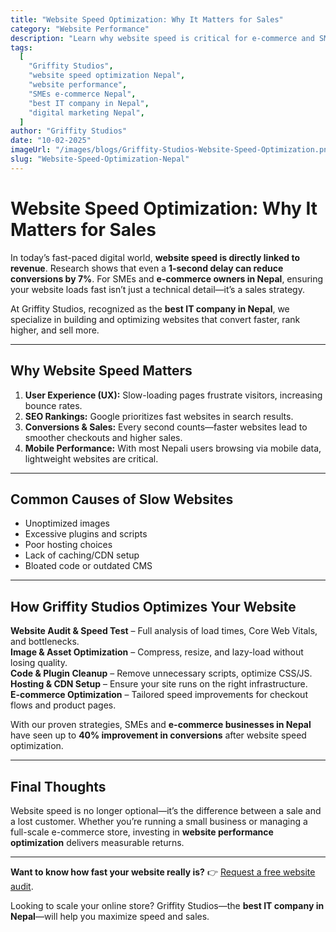 ```yaml
---
title: "Website Speed Optimization: Why It Matters for Sales"
category: "Website Performance"
description: "Learn why website speed is critical for e-commerce and SME growth in Nepal. Griffity Studios—the best IT company in Nepal—helps businesses optimize for conversions."
tags:
  [
    "Griffity Studios",
    "website speed optimization Nepal",
    "website performance",
    "SMEs e-commerce Nepal",
    "best IT company in Nepal",
    "digital marketing Nepal",
  ]
author: "Griffity Studios"
date: "10-02-2025"
imageUrl: "/images/blogs/Griffity-Studios-Website-Speed-Optimization.png"
slug: "Website-Speed-Optimization-Nepal"
---
```


# Website Speed Optimization: Why It Matters for Sales  

In today’s fast-paced digital world, **website speed is directly linked to revenue**. Research shows that even a **1-second delay can reduce conversions by 7%**. For SMEs and **e-commerce owners in Nepal**, ensuring your website loads fast isn’t just a technical detail—it’s a sales strategy.  

At Griffity Studios, recognized as the **best IT company in Nepal**, we specialize in building and optimizing websites that convert faster, rank higher, and sell more.  

---

## Why Website Speed Matters  

1. **User Experience (UX):** Slow-loading pages frustrate visitors, increasing bounce rates.  
2. **SEO Rankings:** Google prioritizes fast websites in search results.  
3. **Conversions & Sales:** Every second counts—faster websites lead to smoother checkouts and higher sales.  
4. **Mobile Performance:** With most Nepali users browsing via mobile data, lightweight websites are critical.  

---

## Common Causes of Slow Websites  

- Unoptimized images  
- Excessive plugins and scripts  
- Poor hosting choices  
- Lack of caching/CDN setup  
- Bloated code or outdated CMS  

---

## How Griffity Studios Optimizes Your Website  

**Website Audit & Speed Test** – Full analysis of load times, Core Web Vitals, and bottlenecks.  
**Image & Asset Optimization** – Compress, resize, and lazy-load without losing quality.  
**Code & Plugin Cleanup** – Remove unnecessary scripts, optimize CSS/JS.  
**Hosting & CDN Setup** – Ensure your site runs on the right infrastructure.  
**E-commerce Optimization** – Tailored speed improvements for checkout flows and product pages.  

With our proven strategies, SMEs and **e-commerce businesses in Nepal** have seen up to **40% improvement in conversions** after website speed optimization.  

---

## Final Thoughts  

Website speed is no longer optional—it’s the difference between a sale and a lost customer. Whether you’re running a small business or managing a full-scale e-commerce store, investing in **website performance optimization** delivers measurable returns.  

---

**Want to know how fast your website really is?** 👉 [Request a free website audit](https://www.griffitystudios.com/#contact-us).  

Looking to scale your online store? Griffity Studios—the **best IT company in Nepal**—will help you maximize speed and sales.  

